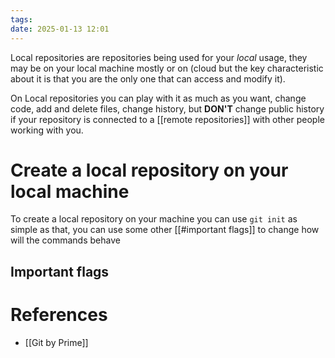 ```yaml
---
tags: 
date: 2025-01-13 12:01
---
```

Local repositories are repositories being used for your *local* usage, they may be on your local machine mostly or on (cloud but the key characteristic about it is that you are the only one that can access and modify it).

On Local repositories you can play with it as much as you want, change code, add and delete files, change history, but **DON'T** change public history if your repository is connected to a [[remote repositories]] with other people working with you.

# Create a local repository on your local machine
To create a local repository on your machine you can use `git init` as simple as that, you can use some other [[#important flags]] to change how will the commands behave


## Important flags



# References
- [[Git by Prime]]
